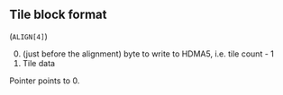 
## Tile block format

(`ALIGN[4]`)

0. (just before the alignment) byte to write to HDMA5, i.e. tile count - 1
1. Tile data

Pointer points to 0.
